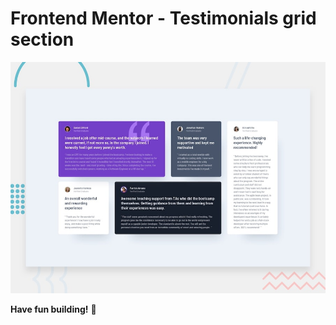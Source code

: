 # Frontend Mentor - Testimonials grid section

![Design preview for the Testimonials grid section coding challenge](./design/desktop-preview.jpg)

**Have fun building!** 🚀
